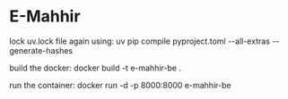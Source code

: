 # E-Mahhir

lock uv.lock file again using: uv pip compile pyproject.toml --all-extras --generate-hashes

build the docker: docker build -t e-mahhir-be .

run the container: docker run -d -p 8000:8000 e-mahhir-be

